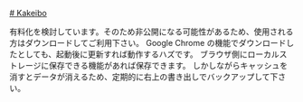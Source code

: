 [# Kakeibo](https://uni928.github.io/Kakeibo/index4.html)

有料化を検討しています。そのため非公開になる可能性があるため、使用される方はダウンロードしてご利用下さい。
Google Chrome の機能でダウンロードしたとしても、起動後に更新すれば動作するハズです。
ブラウザ側にローカルストレージに保存できる機能があれば保存できます。
しかしながらキャッシュを消すとデータが消えるため、定期的に右上の書き出しでバックアップして下さい。
